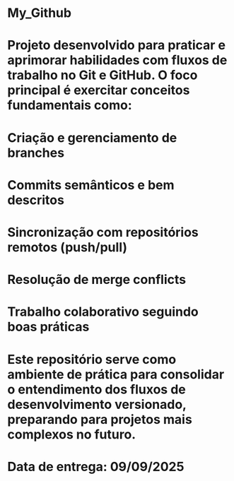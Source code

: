 # My_Github
# Projeto desenvolvido para praticar e aprimorar habilidades com fluxos de trabalho no Git e GitHub. O foco principal é exercitar conceitos fundamentais como:

# Criação e gerenciamento de branches

# Commits semânticos e bem descritos

# Sincronização com repositórios remotos (push/pull)
# 

# Resolução de merge conflicts

# Trabalho colaborativo seguindo boas práticas

# Este repositório serve como ambiente de prática para consolidar o entendimento dos fluxos de desenvolvimento versionado, preparando para projetos mais complexos no futuro.

# Data de entrega: 09/09/2025

